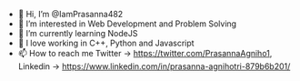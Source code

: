 - 👋 Hi, I’m @IamPrasanna482
- 👀 I’m interested in Web Development and Problem Solving
- 🌱 I’m currently learning NodeJS
- 💯 I love working in C++, Python and Javascript
- 📫 How to reach me Twitter -> https://twitter.com/PrasannaAgniho1,  Linkedin -> https://www.linkedin.com/in/prasanna-agnihotri-879b6b201/

<!---
IamPrasanna482/IamPrasanna482 is a ✨ special ✨ repository because its `README.md` (this file) appears on your GitHub profile.
You can click the Preview link to take a look at your changes.
--->
